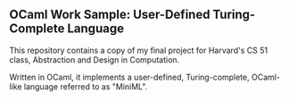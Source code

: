 
## OCaml Work Sample: User-Defined Turing-Complete Language



This repository contains a copy of my final project for Harvard's
CS 51 class, Abstraction and Design in Computation.

Written in OCaml, it implements a user-defined, Turing-complete, OCaml-like language
referred to as "MiniML".
